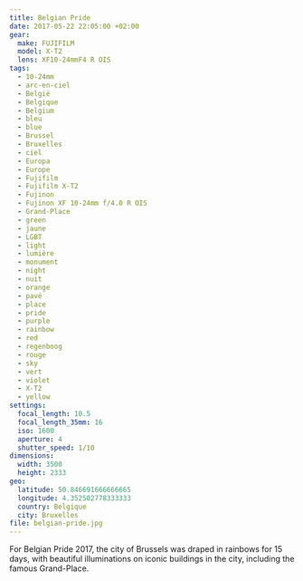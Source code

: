```yaml
---
title: Belgian Pride
date: 2017-05-22 22:05:00 +02:00
gear:
  make: FUJIFILM
  model: X-T2
  lens: XF10-24mmF4 R OIS
tags:
  - 10-24mm
  - arc-en-ciel
  - België
  - Belgique
  - Belgium
  - bleu
  - blue
  - Brussel
  - Bruxelles
  - ciel
  - Europa
  - Europe
  - Fujifilm
  - Fujifilm X-T2
  - Fujinon
  - Fujinon XF 10-24mm f/4.0 R OIS
  - Grand-Place
  - green
  - jaune
  - LGBT
  - light
  - lumière
  - monument
  - night
  - nuit
  - orange
  - pavé
  - place
  - pride
  - purple
  - rainbow
  - red
  - regenboog
  - rouge
  - sky
  - vert
  - violet
  - X-T2
  - yellow
settings:
  focal_length: 10.5
  focal_length_35mm: 16
  iso: 1600
  aperture: 4
  shutter_speed: 1/10
dimensions:
  width: 3500
  height: 2333
geo:
  latitude: 50.846691666666665
  longitude: 4.352502778333333
  country: Belgique
  city: Bruxelles
file: belgian-pride.jpg
---
```


For Belgian Pride 2017, the city of Brussels was draped in rainbows for 15 days, with beautiful illuminations on iconic buildings in the city, including the famous Grand-Place.
